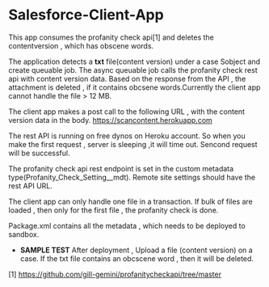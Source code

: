 # Salesforce-Client-App

This app consumes the profanity check api[1] and deletes the contentversion , which has obscene words.

The application detects a **txt** file(content version) under a case Sobject and create queuable job. The async queuable job calls the 
profanity check rest api with content version data. Based on the response from the API , the attachment is deleted , if it contains obcsene 
words.Currently the client app cannot handle the file > 12 MB.

The client app makes a post call to the following URL , with the content version data in the body.
https://scancontent.herokuapp.com

The rest API is running on free dynos on Heroku account. So when you make the first request , server is sleeping ,it will time out. Sencond request will be successful.


The profanity check api rest endpoint is set in the custom metadata type(Profanity_Check_Setting__mdt). Remote site settings should have the rest API URL.

The client app can only handle one file in a transaction. If bulk of files are loaded , then only for the first file , the profanity check is done.

Package.xml contains all the metadata , which needs to be deployed to sandbox.

* **SAMPLE TEST**
  After deployment , Upload a file (content version) on a case. If the txt file contains an obcscene word , then it will be deleted.

[1] https://github.com/gill-gemini/profanitycheckapi/tree/master
